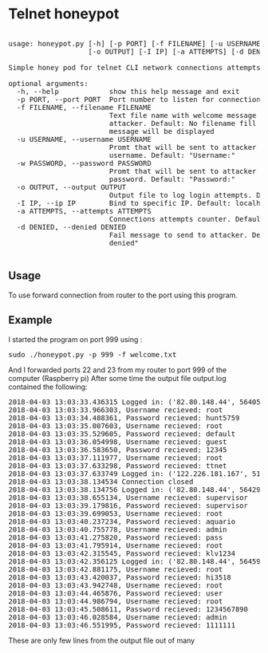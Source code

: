 # Telnet honeypot
<pre>

usage: honeypot.py [-h] [-p PORT] [-f FILENAME] [-u USERNAME] [-w PASSWORD]
                   [-o OUTPUT] [-I IP] [-a ATTEMPTS] [-d DENIED]

Simple honey pod for telnet CLI network connections attempts

optional arguments:
  -h, --help            show this help message and exit
  -p PORT, --port PORT  Port number to listen for connections. Default: 23
  -f FILENAME, --filename FILENAME
                        Text file name with welcome message to be sent to the
                        attacker. Default: No filename fill be loaded and no
                        message will be displayed
  -u USERNAME, --username USERNAME
                        Promt that will be sent to attacker to ask for
                        username. Default: "Username:"
  -w PASSWORD, --password PASSWORD
                        Promt that will be sent to attacker to ask for
                        password. Default: "Password:"
  -o OUTPUT, --output OUTPUT
                        Output file to log login attempts. Default: output.log
  -I IP, --ip IP        Bind to specific IP. Default: localhost
  -a ATTEMPTS, --attempts ATTEMPTS
                        Connections attempts counter. Default: 5
  -d DENIED, --denied DENIED
                        Fail message to send to attacker. Default: "Access
                        denied"

</pre>

## Usage
To use forward connection from router to the port using this program.

## Example
I started the program on port 999 using :
<pre>
sudo ./honeypot.py -p 999 -f welcome.txt
</pre>
And I forwarded ports 22 and 23 from my router to port 999 of the computer
(Raspberry pi) After some time the output file output.log contained the
following:
<pre>
2018-04-03 13:03:33.436315 Logged in: ('82.80.148.44', 56405)
2018-04-03 13:03:33.966303, Username recieved: root
2018-04-03 13:03:34.488361, Password recieved: hunt5759
2018-04-03 13:03:35.007603, Username recieved: root
2018-04-03 13:03:35.529605, Password recieved: default
2018-04-03 13:03:36.054998, Username recieved: guest
2018-04-03 13:03:36.583650, Password recieved: 12345
2018-04-03 13:03:37.111977, Username recieved: root
2018-04-03 13:03:37.633298, Password recieved: ttnet
2018-04-03 13:03:37.633749 Logged in: ('122.226.181.167', 51034)
2018-04-03 13:03:38.134534 Connection closed
2018-04-03 13:03:38.134756 Logged in: ('82.80.148.44', 56429)
2018-04-03 13:03:38.655134, Username recieved: supervisor
2018-04-03 13:03:39.179816, Password recieved: supervisor
2018-04-03 13:03:39.699053, Username recieved: root
2018-04-03 13:03:40.237234, Password recieved: aquario
2018-04-03 13:03:40.755778, Username recieved: admin
2018-04-03 13:03:41.275820, Password recieved: pass
2018-04-03 13:03:41.795914, Username recieved: root
2018-04-03 13:03:42.315545, Password recieved: klv1234
2018-04-03 13:03:42.356125 Logged in: ('82.80.148.44', 56459)
2018-04-03 13:03:42.881175, Username recieved: root
2018-04-03 13:03:43.420037, Password recieved: hi3518
2018-04-03 13:03:43.942748, Username recieved: root
2018-04-03 13:03:44.465876, Password recieved: user
2018-04-03 13:03:44.986794, Username recieved: root
2018-04-03 13:03:45.508611, Password recieved: 1234567890
2018-04-03 13:03:46.028584, Username recieved: admin
2018-04-03 13:03:46.551995, Password recieved: 1111111
</pre>
These are only few lines from the output file out of many
